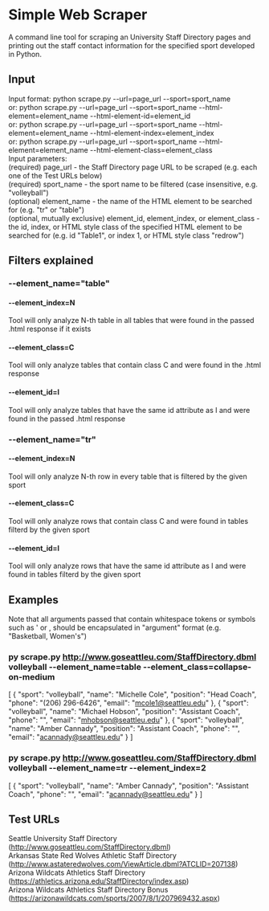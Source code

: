 # Simple Web Scraper
  A command line tool for scraping an University Staff Directory pages and printing out the staff contact information for the specified sport developed in Python.
## Input
Input format:
python scrape.py --url=page_url --sport=sport_name \
or:
python scrape.py --url=page_url --sport=sport_name --html-element=element_name --html-element-id=element_id \
or:
python scrape.py --url=page_url --sport=sport_name --html-element=element_name --html-element-index=element_index \
or:
python scrape.py --url=page_url --sport=sport_name --html-element=element_name --html-element-class=element_class \
Input parameters:\
(required) page_url - the Staff Directory page URL to be scraped (e.g. each one of the Test URLs below)\
(required) sport_name - the sport name to be filtered (case insensitive, e.g. "volleyball")\
(optional) element_name - the name of the HTML element to be searched for (e.g. "tr" or "table")\
(optional, mutually exclusive) element_id, element_index, or element_class - the id, index, or HTML style class of the specified HTML element to be searched for (e.g. id "Table1", or index 1, or HTML style class "redrow")

## Filters explained
### --element_name="table"
#### --element_index=N
Tool will only analyze N-th table in all tables that were found in the passed .html response if it exists
#### --element_class=C
Tool will only analyze tables that contain class C and were found in the .html response
#### --element_id=I
Tool will only analyze tables that have the same id attribute as I and were found in the passed .html response
### --element_name="tr"
#### --element_index=N
Tool will only analyze N-th row in every table that is filtered by the given sport
#### --element_class=C
Tool will only analyze rows that contain class C and were found in tables filterd by the given sport
#### --element_id=I
Tool will only analyze rows that have the same id attribute as I and were found in tables filterd by the given sport

## Examples
Note that all arguments passed that contain whitespace tokens or symbols such as ' or , should be encapsulated in "argument" format (e.g. "Basketball, Women's")
### py scrape.py http://www.goseattleu.com/StaffDirectory.dbml  volleyball --element_name=table --element_class=collapse-on-medium
[
    {
        "sport": "volleyball",
        "name": "Michelle Cole",
        "position": "Head Coach",
        "phone": "(206) 296-6426",
        "email": "mcole1@seattleu.edu"
    },
    {
        "sport": "volleyball",
        "name": "Michael Hobson",
        "position": "Assistant Coach",
        "phone": "",
        "email": "mhobson@seattleu.edu"
    },
    {
        "sport": "volleyball",
        "name": "Amber Cannady",
        "position": "Assistant Coach",
        "phone": "",
        "email": "acannady@seattleu.edu"
    }
]
### py scrape.py http://www.goseattleu.com/StaffDirectory.dbml  volleyball --element_name=tr --element_index=2
[
    {
        "sport": "volleyball",
        "name": "Amber Cannady",
        "position": "Assistant Coach",
        "phone": "",
        "email": "acannady@seattleu.edu"
    }
]
## Test URLs
Seattle University Staff Directory (http://www.goseattleu.com/StaffDirectory.dbml) \
Arkansas State Red Wolves Athletic Staff Directory (http://www.astateredwolves.com/ViewArticle.dbml?ATCLID=207138) \
Arizona Wildcats Athletics Staff Directory (https://athletics.arizona.edu/StaffDirectory/index.asp) \
Arizona Wildcats Athletics Staff Directory Bonus (https://arizonawildcats.com/sports/2007/8/1/207969432.aspx)
